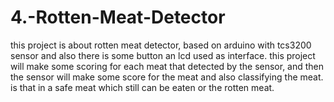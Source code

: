 # 4.-Rotten-Meat-Detector
this project is about rotten meat detector, based on arduino with tcs3200 sensor and also there is some button an lcd used as interface. this project will make some scoring for each meat that detected by the sensor, and then the sensor will make some score for the meat and also classifying the meat. is that in a safe meat which still can be eaten or the rotten meat.
